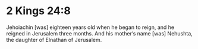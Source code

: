 # 2 Kings 24:8

Jehoiachin [was] eighteen years old when he began to reign, and he reigned in Jerusalem three months. And his mother’s name [was] Nehushta, the daughter of Elnathan of Jerusalem.